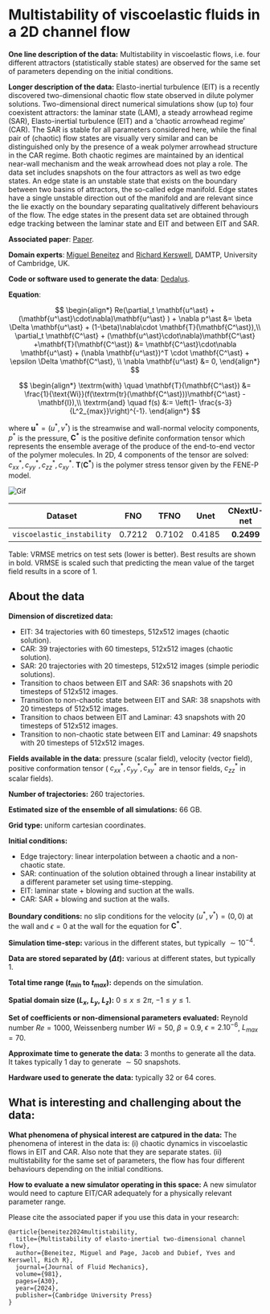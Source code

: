 # Multistability of viscoelastic fluids in a 2D channel flow

**One line description of the data:** Multistability in viscoelastic flows, i.e. four different attractors (statistically stable states) are observed for the same set of parameters depending on the initial conditions.

**Longer description of the data:** Elasto-inertial turbulence (EIT) is a recently discovered two-dimensional chaotic flow state observed in dilute polymer solutions. Two-dimensional direct numerical simulations show (up to) four coexistent attractors: the laminar state (LAM), a steady arrowhead regime (SAR), Elasto-inertial turbulence (EIT) and a ‘chaotic arrowhead regime’ (CAR). The SAR is stable for all parameters considered here, while the final pair of (chaotic) flow states are visually very similar and can be distinguished only by the presence of a weak polymer arrowhead structure in the CAR regime. Both chaotic regimes are maintained by an identical near-wall mechanism and the weak arrowhead does not play a role. The data set includes snapshots on the four attractors as well as two edge states. An edge state is an unstable state that exists on the boundary between two basins of attractors, the so-called edge manifold. Edge states have a single unstable direction out of the manifold and are relevant since the lie exactly on the boundary separating qualitatively different behaviours of the flow. The edge states in the present data set are obtained through edge tracking between the laminar state and EIT and between EIT and SAR.

**Associated paper**: [Paper](https://www.cambridge.org/core/services/aop-cambridge-core/content/view/D63B7EDB638451A6FC2FBBFDA85E1BBD/S0022112024000508a.pdf/multistability-of-elasto-inertial-two-dimensional-channel-flow.pdf).

**Domain experts**: [Miguel Beneitez](https://beneitez.github.io/) and [Richard Kerswell](https://www.damtp.cam.ac.uk/user/rrk26/), DAMTP, University of Cambridge, UK.

**Code or software used to generate the data**: [Dedalus](https://dedalus-project.readthedocs.io/en/latest/index.html).

**Equation**:

$$
\begin{align*}
Re(\partial_t \mathbf{u^\ast} + (\mathbf{u^\ast}\cdot\nabla)\mathbf{u^\ast} ) + \nabla p^\ast &= \beta \Delta \mathbf{u^\ast} + (1-\beta)\nabla\cdot \mathbf{T}(\mathbf{C^\ast}),\\
\partial_t \mathbf{C^\ast} + (\mathbf{u^\ast}\cdot\nabla)\mathbf{C^\ast} +\mathbf{T}(\mathbf{C^\ast}) &= \mathbf{C^\ast}\cdot\nabla \mathbf{u^\ast} + (\nabla \mathbf{u^\ast})^T \cdot \mathbf{C^\ast} + \epsilon \Delta \mathbf{C^\ast}, \\
\nabla \mathbf{u^\ast} &= 0,
\end{align*}
$$

$$
\begin{align*}
\textrm{with} \quad \mathbf{T}(\mathbf{C^\ast}) &= \frac{1}{\text{Wi}}(f(\textrm{tr}(\mathbf{C^\ast}))\mathbf{C^\ast} - \mathbf{I}),\\
\textrm{and} \quad f(s) &:= \left(1- \frac{s-3}{L^2_{max}}\right)^{-1}.
\end{align*}
$$

where $\mathbf{u^\ast} = (u^\ast,v^\ast)$ is the streamwise and wall-normal velocity components, $p^\ast$ is the pressure, $\mathbf{C^\ast}$ is the positive definite conformation tensor which represents the ensemble average of the produce of the end-to-end vector of the polymer molecules. In 2D, 4 components of the tensor are solved: $c_{xx}^\ast, c_{yy}^\ast, c_{zz}^\ast, c_{xy}^\ast$. $\mathbf{T}(\mathbf{C^\ast})$ is the polymer stress tensor given by the FENE-P model.


![Gif](https://users.flatironinstitute.org/~polymathic/data/the_well/datasets/viscoelastic_instability/gif/czz_normalized.gif)

| Dataset    | FNO | TFNO  | Unet | CNextU-net
|:-:|:-:|:-:|:-:|:-:|
| `viscoelastic_instability` | 0.7212 | 0.7102 | 0.4185 | $\mathbf{0.2499}$ |

Table: VRMSE metrics on test sets (lower is better). Best results are shown in bold. VRMSE is scaled such that predicting the mean value of the target field results in a score of 1.

## About the data

**Dimension of discretized data:**
- EIT: 34 trajectories with 60 timesteps, 512x512 images (chaotic solution).
- CAR: 39 trajectories with 60 timesteps, 512x512 images (chaotic solution).
- SAR: 20 trajectories with 20 timesteps, 512x512 images (simple periodic solutions).
- Transition to chaos between EIT and SAR: 36 snapshots with 20 timesteps of 512x512 images.
- Transition to non-chaotic state between EIT and SAR: 38 snapshots with 20 timesteps of 512x512 images.
- Transition to chaos between EIT and Laminar: 43 snapshots with 20 timesteps of 512x512 images.
- Transition to non-chaotic state between EIT and Laminar: 49 snapshots with 20 timesteps of 512x512 images.

**Fields available in the data:** pressure (scalar field), velocity (vector field), positive conformation tensor ( $c_{xx}^\ast, c_{yy}^\ast, c_{xy}^\ast$ are in tensor fields, $c_{zz}^\ast$ in scalar fields).

**Number of trajectories:** 260 trajectories.

**Estimated size of the ensemble of all simulations:** 66 GB.

**Grid type:** uniform cartesian coordinates.

**Initial conditions:**
- Edge trajectory: linear interpolation between a chaotic and a non-chaotic state.
- SAR: continuation of the solution obtained through a linear instability at a different parameter set using time-stepping.
- EIT: laminar state + blowing and suction at the walls.
- CAR: SAR + blowing and suction at the walls.

**Boundary conditions:** no slip conditions for the velocity $(u^\ast,v^\ast)=(0,0)$ at the wall and $\epsilon=0$ at the wall for the equation for $\mathbf{C^\ast}$.

**Simulation time-step:** various in the different states, but typically $\sim 10^{-4}$.

**Data are stored separated by ($\Delta t$):** various at different states, but typically 1.

**Total time range ($t_{min}$ to $t_{max}$):** depends on the simulation.

**Spatial domain size ($L_x$, $L_y$, $L_z$):** $0 \leq x \leq 2\pi$, $-1 \leq y \leq 1$.

**Set of coefficients or non-dimensional parameters evaluated:** Reynold number $Re=1000$, Weissenberg number $Wi = 50$, $\beta =0.9$, $\epsilon=2.10^{-6}$, $L_{max}=70$.

**Approximate time to generate the data:** 3 months to generate all the data. It takes typically 1 day to generate $\sim 50$ snapshots.

**Hardware used to generate the data:** typically 32 or 64 cores.

## What is interesting and challenging about the data:

**What phenomena of physical interest are catpured in the data:** The phenomena of interest in the data is: (i) chaotic dynamics in viscoelastic flows in EIT and CAR. Also note that they are separate states. (ii) multistability for the same set of parameters, the flow has four different behaviours depending on the initial conditions.

**How to evaluate a new simulator operating in this space:**
A new simulator would need to capture EIT/CAR adequately for a physically relevant parameter range.

Please cite the associated paper if you use this data in your research:

```
@article{beneitez2024multistability,
  title={Multistability of elasto-inertial two-dimensional channel flow},
  author={Beneitez, Miguel and Page, Jacob and Dubief, Yves and Kerswell, Rich R},
  journal={Journal of Fluid Mechanics},
  volume={981},
  pages={A30},
  year={2024},
  publisher={Cambridge University Press}
}
```
